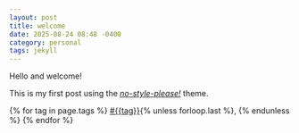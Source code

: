 ```yaml
---
layout: post
title: welcome
date: 2025-08-24 08:48 -0400
category: personal
tags: jekyll
---
```


Hello and welcome!

This is my first post using the [*no-style-please!*](https://github.com/riggraz/no-style-please) theme.

<p>
  {% for tag in page.tags %}
  <a class="post" href="/tag/{{tag}}">#{{tag}}</a>{% unless forloop.last %}, {% endunless %}
  {% endfor %}
</p>
